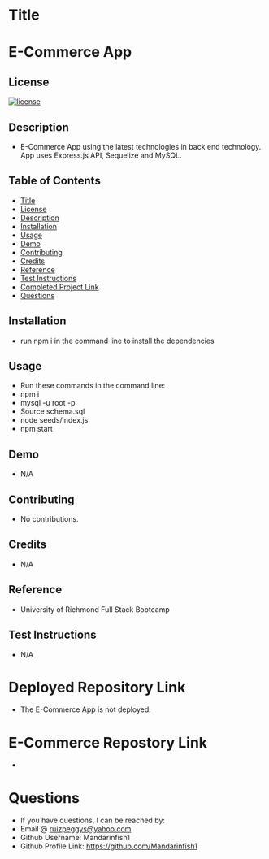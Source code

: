 # Title

# E-Commerce App

## License

[![license](https://img.shields.io/badge/License-MIT-green)](https://opensource.org/licenses/MIT)

## Description

- E-Commerce App using the latest technologies in back end technology. App uses Express.js API, Sequelize and MySQL.

## Table of Contents

- [Title](#title)
- [License](#license)
- [Description](#description)
- [Installation](#installation)
- [Usage](#usage)
- [Demo](#demo)
- [Contributing](#contributing)
- [Credits](#credits)
- [Reference](#reference)
- [Test Instructions](#test-instructions)
- [Completed Project Link](#completed-project-link)
- [Questions](#questions)

## Installation

- run npm i in the command line to install the dependencies

## Usage

- Run these commands in the command line:
- npm i
- mysql -u root -p
- Source schema.sql
- node seeds/index.js
- npm start

## Demo

- N/A

## Contributing

- No contributions.

## Credits

- N/A

## Reference

- University of Richmond Full Stack Bootcamp

## Test Instructions

- N/A

# Deployed Repository Link

- The E-Commerce App is not deployed.

# E-Commerce Repostory Link

- 

# Questions

- If you have questions, I can be reached by:
- Email @ ruizpeggys@yahoo.com
- Github Username: Mandarinfish1
- Github Profile Link: https://github.com/Mandarinfish1
